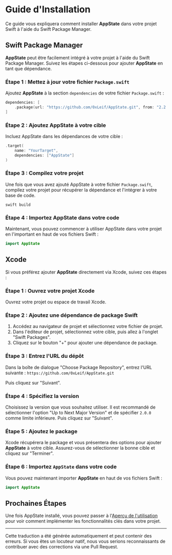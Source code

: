 # Guide d'Installation

Ce guide vous expliquera comment installer **AppState** dans votre projet Swift à l'aide du Swift Package Manager.

## Swift Package Manager

**AppState** peut être facilement intégré à votre projet à l'aide du Swift Package Manager. Suivez les étapes ci-dessous pour ajouter **AppState** en tant que dépendance.

### Étape 1 : Mettez à jour votre fichier `Package.swift`

Ajoutez **AppState** à la section `dependencies` de votre fichier `Package.swift` :

```swift
dependencies: [
    .package(url: "https://github.com/0xLeif/AppState.git", from: "2.2.0")
]
```

### Étape 2 : Ajoutez AppState à votre cible

Incluez AppState dans les dépendances de votre cible :

```swift
.target(
    name: "YourTarget",
    dependencies: ["AppState"]
)
```

### Étape 3 : Compilez votre projet

Une fois que vous avez ajouté AppState à votre fichier `Package.swift`, compilez votre projet pour récupérer la dépendance et l'intégrer à votre base de code.

```
swift build
```

### Étape 4 : Importez AppState dans votre code

Maintenant, vous pouvez commencer à utiliser AppState dans votre projet en l'important en haut de vos fichiers Swift :

```swift
import AppState
```

## Xcode

Si vous préférez ajouter **AppState** directement via Xcode, suivez ces étapes :

### Étape 1 : Ouvrez votre projet Xcode

Ouvrez votre projet ou espace de travail Xcode.

### Étape 2 : Ajoutez une dépendance de package Swift

1. Accédez au navigateur de projet et sélectionnez votre fichier de projet.
2. Dans l'éditeur de projet, sélectionnez votre cible, puis allez à l'onglet "Swift Packages".
3. Cliquez sur le bouton "+" pour ajouter une dépendance de package.

### Étape 3 : Entrez l'URL du dépôt

Dans la boîte de dialogue "Choose Package Repository", entrez l'URL suivante : `https://github.com/0xLeif/AppState.git`

Puis cliquez sur "Suivant".

### Étape 4 : Spécifiez la version

Choisissez la version que vous souhaitez utiliser. Il est recommandé de sélectionner l'option "Up to Next Major Version" et de spécifier `2.0.0` comme limite inférieure. Puis cliquez sur "Suivant".

### Étape 5 : Ajoutez le package

Xcode récupérera le package et vous présentera des options pour ajouter **AppState** à votre cible. Assurez-vous de sélectionner la bonne cible et cliquez sur "Terminer".

### Étape 6 : Importez `AppState` dans votre code

Vous pouvez maintenant importer **AppState** en haut de vos fichiers Swift :

```swift
import AppState
```

## Prochaines Étapes

Une fois AppState installé, vous pouvez passer à l'[Aperçu de l'utilisation](usage-overview.md) pour voir comment implémenter les fonctionnalités clés dans votre projet.

---
Cette traduction a été générée automatiquement et peut contenir des erreurs. Si vous êtes un locuteur natif, nous vous serions reconnaissants de contribuer avec des corrections via une Pull Request.
